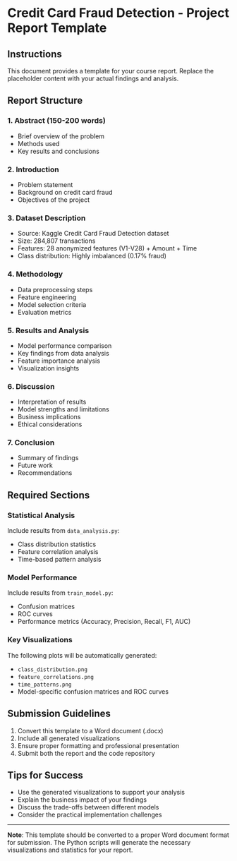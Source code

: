 # Credit Card Fraud Detection - Project Report Template

## Instructions
This document provides a template for your course report. Replace the placeholder content with your actual findings and analysis.

## Report Structure

### 1. Abstract (150-200 words)
- Brief overview of the problem
- Methods used
- Key results and conclusions

### 2. Introduction
- Problem statement
- Background on credit card fraud
- Objectives of the project

### 3. Dataset Description
- Source: Kaggle Credit Card Fraud Detection dataset
- Size: 284,807 transactions
- Features: 28 anonymized features (V1-V28) + Amount + Time
- Class distribution: Highly imbalanced (0.17% fraud)

### 4. Methodology
- Data preprocessing steps
- Feature engineering
- Model selection criteria
- Evaluation metrics

### 5. Results and Analysis
- Model performance comparison
- Key findings from data analysis
- Feature importance analysis
- Visualization insights

### 6. Discussion
- Interpretation of results
- Model strengths and limitations
- Business implications
- Ethical considerations

### 7. Conclusion
- Summary of findings
- Future work
- Recommendations

## Required Sections

### Statistical Analysis
Include results from `data_analysis.py`:
- Class distribution statistics
- Feature correlation analysis
- Time-based pattern analysis

### Model Performance
Include results from `train_model.py`:
- Confusion matrices
- ROC curves
- Performance metrics (Accuracy, Precision, Recall, F1, AUC)

### Key Visualizations
The following plots will be automatically generated:
- `class_distribution.png`
- `feature_correlations.png`
- `time_patterns.png`
- Model-specific confusion matrices and ROC curves

## Submission Guidelines
1. Convert this template to a Word document (.docx)
2. Include all generated visualizations
3. Ensure proper formatting and professional presentation
4. Submit both the report and the code repository

## Tips for Success
- Use the generated visualizations to support your analysis
- Explain the business impact of your findings
- Discuss the trade-offs between different models
- Consider the practical implementation challenges

---
**Note**: This template should be converted to a proper Word document format for submission. The Python scripts will generate the necessary visualizations and statistics for your report.
